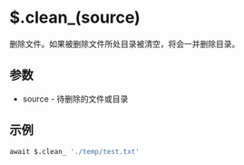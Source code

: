 # $.clean_(source)

删除文件。如果被删除文件所处目录被清空，将会一并删除目录。

## 参数

- source - 待删除的文件或目录

## 示例

```coffeescript
await $.clean_ './temp/test.txt'
```